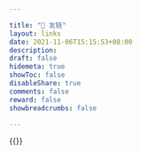 ```yaml
---

title: "🤝 友链"
layout: links
date: 2021-11-06T15:15:53+08:00
description:
draft: false
hidemeta: true
showToc: false
disableShare: true
comments: false
reward: false
showbreadcrumbs: false

---
```


{{<friend>}}